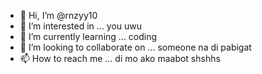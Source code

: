 - 👋 Hi, I’m @rnzyy10
- 👀 I’m interested in ... you uwu
- 🌱 I’m currently learning ... coding
- 💞️ I’m looking to collaborate on ... someone na di pabigat
- 📫 How to reach me ... di mo ako maabot shshhs

<!---
rnzyy10/rnzyy10 is a ✨ special ✨ repository because its `README.md` (this file) appears on your GitHub profile.
You can click the Preview link to take a look at your changes.
--->

